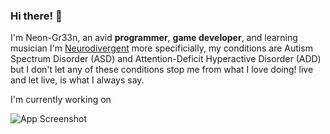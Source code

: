 ### Hi there! 👋
I'm Neon-Gr33n, an avid **programmer**, **game developer**, and learning musician
I'm [Neurodivergent](https://www.health.harvard.edu/blog/what-is-neurodiversity-202111232645) more specificially, my conditions are Autism Spectrum Disorder (ASD) and Attention-Deficit Hyperactive Disorder (ADD)
but I don't let any of these conditions stop me from what I love doing! live and let live, is what I always say.

I'm currently working on 

![App Screenshot](https://github-production-user-asset-6210df.s3.amazonaws.com/41244356/258614762-57504c54-da8b-42c9-9d14-268d9c5552c5.png?X-Amz-Algorithm=AWS4-HMAC-SHA256&X-Amz-Credential=AKIAIWNJYAX4CSVEH53A%2F20230806%2Fus-east-1%2Fs3%2Faws4_request&X-Amz-Date=20230806T024020Z&X-Amz-Expires=300&X-Amz-Signature=0fb709e03a1dcc69ae2735e4462d7ada3220b4642fd7a5b003de1525433ee211&X-Amz-SignedHeaders=host&actor_id=41244356&key_id=0&repo_id=675113650)


<!--
**neon-gr33n/neon-gr33n** is a ✨ _special_ ✨ repository because its `README.md` (this file) appears on your GitHub profile.

Here are some ideas to get you started:

- 🔭 I’m currently working on ...
- 🌱 I’m currently learning ...
- 👯 I’m looking to collaborate on ...
- 🤔 I’m looking for help with ...
- 💬 Ask me about ...
- 📫 How to reach me: ...
- 😄 Pronouns: ...
- ⚡ Fun fact: ...
-->

